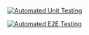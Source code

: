 [![Automated Unit Testing](https://github.com/Fermain/workflow/actions/workflows/unit-test.yml/badge.svg)](https://github.com/Fermain/workflow/actions/workflows/unit-test.yml)

[![Automated E2E Testing](https://github.com/Fermain/workflow/actions/workflows/e2e-test.yml/badge.svg)](https://github.com/Fermain/workflow/actions/workflows/e2e-test.yml)
